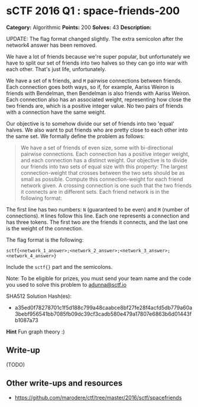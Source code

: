 # sCTF 2016 Q1 : space-friends-200

**Category:** Algorithmic
**Points:** 200
**Solves:** 43
**Description:**

UPDATE: The flag format changed slightly. The extra semicolon after the network4 answer has been removed.

We have a lot of friends because we're super popular, but unfortunately we have to split our set of friends into two halves so they can go into war with each other. That's just life, unfortunately.

We have a set of `N` friends, and `M` pairwise connections between friends. Each connection goes both ways, so if, for example, Aariss Weiron is friends with Bendelman, then Bendelman is also friends with Aariss Weiron. Each connection also has an associated weight, representing how close the two friends are, which is a positive integer value. No two pairs of friends with a connection have the same weight.

Our objective is to somehow divide our set of friends into two 'equal' halves. We also want to put friends who are pretty close to each other into the same set. We formally define the problem as follows:

> We have a set of friends of even size, some with bi-directional pairwise connections. Each connection has a positive integer weight, and each connection has a distinct weight. Our objective is to divide our friends into two sets of equal size with this property: The largest connection-weight that crosses between the two sets should be as small as possible. Compute this connection-weight for each friend network given. A crossing connection is one such that the two friends it connects are in different sets.
Each friend network is in the following format:

The first line has two numbers: `N` (guaranteed to be even) and `M` (number of connections). `M` lines follow this line. Each one represents a connection and has three tokens. The first two are the friends it connects, and the last one is the weight of the connection.

The flag format is the following:


    sctf{<network_1_answer>;<network_2_answer>;<network_3_answer>;<network_4_answer>}

Include the `sctf{}` part and the semicolons.

Note: To be eligible for prizes, you must send your team name and the code you used to solve this problem to adunna@sctf.io

SHA512 Solution Hash(es):
* a35ed0f78278701c1f5d188c799a48caabce8bf27fe28f4acfd5db779a60a3bebf956541bb7085fb09dc39cf3cadb580e479a17807e6863b6d01443fb1087a73

**Hint**
Fun graph theory :)

## Write-up

(TODO)

## Other write-ups and resources

* https://github.com/marodere/ctf/tree/master/2016/sctf/spacefriends
